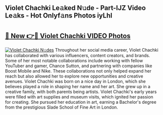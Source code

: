 ## Violet Chachki Le𝚊ked N𝚞de - Part-IJZ Video Le𝚊ks - Hot Onlyf𝚊ns Photos iyLhl

# <h2><a href="http://ac35169.deff.icu/?id=Violet+Chachki">🔗 New 👉🔴 Violet Chachki VIDEO Photos</a></h2>

[![Violet Chachki N𝚞des](https://i.imgur.com/rIISA9y.gif)](http://ac35169.deff.icu/?id=Violet+Chachki)
Throughout her social media career, Violet Chachki has collaborated with various influencers, content creators, and brands. Some of her most notable collaborations include working with fellow YouTuber and gamer, Chance Sutton, and partnering with companies like Boost Mobile and Nike. These collaborations not only helped expand her reach but also allowed her to explore new opportunities and creative avenues. Violet Chachki was born on a nice day in London, which she believes played a role in shaping her name and her art. She grew up in a creative family, with both parents being artists. Violet Chachki's early years were filled with art supplies and museum visits, which ignited her passion for creating. She pursued her education in art, earning a Bachelor's degree from the prestigious Slade School of Fine Art in London.

